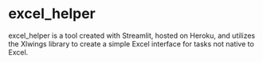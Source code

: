 # excel_helper

excel_helper is a tool created with Streamlit, hosted on Heroku, and utilizes the Xlwings library to create a simple Excel interface for tasks not native to Excel.
